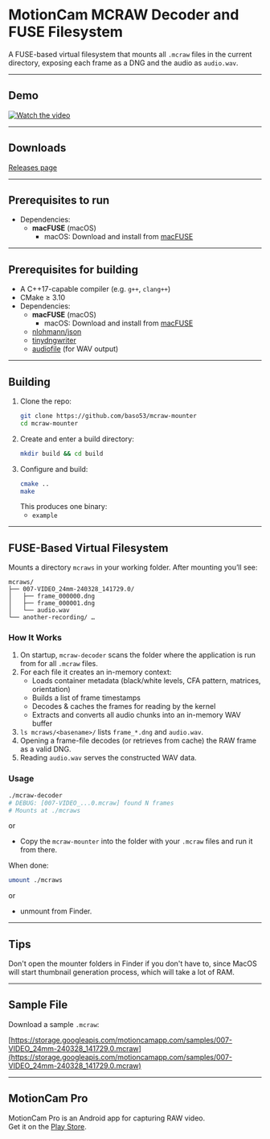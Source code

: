 # MotionCam MCRAW Decoder and FUSE Filesystem

A FUSE-based virtual filesystem that mounts all `.mcraw` files in the current directory, exposing each frame as a DNG and the audio as `audio.wav`.

---

## Demo

[![Watch the video](https://img.youtube.com/vi/1JCld9Bp7mw/0.jpg)](https://www.youtube.com/watch?v=1JCld9Bp7mw)

---

## Downloads

[Releases page](https://github.com/baso53/mcraw-mounter/releases)  

---

## Prerequisites to run

- Dependencies:
  - **macFUSE** (macOS)  
    - macOS: Download and install from [macFUSE](https://osxfuse.github.io/)  

---

## Prerequisites for building

- A C++17-capable compiler (e.g. `g++`, `clang++`)  
- CMake ≥ 3.10
- Dependencies:
  - **macFUSE** (macOS)  
    - macOS: Download and install from [macFUSE](https://osxfuse.github.io/)  
  - [nlohmann/json](https://github.com/nlohmann/json)  
  - [tinydngwriter](https://github.com/syoyo/tinydng)  
  - [audiofile](https://github.com/adamstark/AudioFile) (for WAV output)  

---

## Building

1. Clone the repo:
   ```bash
   git clone https://github.com/baso53/mcraw-mounter
   cd mcraw-mounter
   ```
2. Create and enter a build directory:
   ```bash
   mkdir build && cd build
   ```
3. Configure and build:
   ```bash
   cmake ..
   make
   ```
   This produces one binary:
   - `example`

---

## FUSE-Based Virtual Filesystem

Mounts a directory `mcraws` in your working folder. After mounting you’ll see:

```
mcraws/
├── 007-VIDEO_24mm-240328_141729.0/
│   ├── frame_000000.dng
│   ├── frame_000001.dng
│   └── audio.wav
└── another-recording/ …
```

### How It Works

1. On startup, `mcraw-decoder` scans the folder where the application is run from for all `.mcraw` files.  
2. For each file it creates an in-memory context:
   - Loads container metadata (black/white levels, CFA pattern, matrices, orientation)  
   - Builds a list of frame timestamps  
   - Decodes & caches the frames for reading by the kernel
   - Extracts and converts all audio chunks into an in-memory WAV buffer  
3. `ls mcraws/<basename>/` lists `frame_*.dng` and `audio.wav`.  
4. Opening a frame-file decodes (or retrieves from cache) the RAW frame as a valid DNG. 
5. Reading `audio.wav` serves the constructed WAV data.

### Usage

```bash
./mcraw-decoder
# DEBUG: [007-VIDEO_...0.mcraw] found N frames
# Mounts at ./mcraws
```

or

- Copy the `mcraw-mounter` into the folder with your `.mcraw` files and run it from there.

When done:
```bash
umount ./mcraws
```

or

- unmount from Finder.


---

## Tips

Don't open the mounter folders in Finder if you don't have to, since MacOS will start thumbnail generation process, which will take a lot of RAM.

---

## Sample File

Download a sample `.mcraw`:

[https://storage.googleapis.com/motioncamapp.com/samples/007-VIDEO_24mm-240328_141729.0.mcraw](https://storage.googleapis.com/motioncamapp.com/samples/007-VIDEO_24mm-240328_141729.0.mcraw)

---

## MotionCam Pro

MotionCam Pro is an Android app for capturing RAW video.  
Get it on the [Play Store](https://play.google.com/store/apps/details?id=com.motioncam.pro&hl=en&gl=US).
